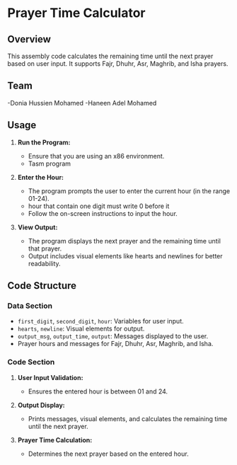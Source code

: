 # Prayer Time Calculator

## Overview

This assembly code calculates the remaining time until the next prayer based on user input. It supports Fajr, Dhuhr, Asr, Maghrib, and Isha prayers.

## Team
-Donia Hussien Mohamed
-Haneen Adel Mohamed 

## Usage

1. **Run the Program:**
   - Ensure that you are using an x86 environment.
   - Tasm program

2. **Enter the Hour:**
   - The program prompts the user to enter the current hour (in the range 01-24).
   - hour that contain one digit must write 0 before it 
   - Follow the on-screen instructions to input the hour.

3. **View Output:**
   - The program displays the next prayer and the remaining time until that prayer.
   - Output includes visual elements like hearts and newlines for better readability.

## Code Structure

### Data Section

- `first_digit`, `second_digit`, `hour`: Variables for user input.
- `hearts`, `newline`: Visual elements for output.
- `output_msg`, `output_time`, `output`: Messages displayed to the user.
- Prayer hours and messages for Fajr, Dhuhr, Asr, Maghrib, and Isha.

### Code Section

1. **User Input Validation:**
   - Ensures the entered hour is between 01 and 24.

2. **Output Display:**
   - Prints messages, visual elements, and calculates the remaining time until the next prayer.

3. **Prayer Time Calculation:**
   - Determines the next prayer based on the entered hour.



